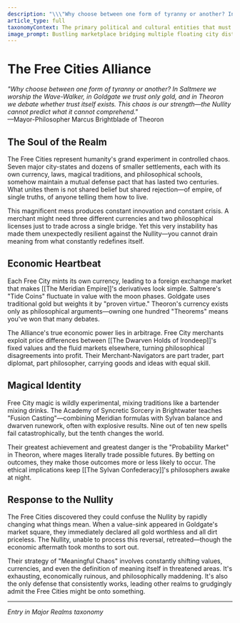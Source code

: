 ```yaml
---
description: "\\\"Why choose between one form of tyranny or another? In Saltmere we worship the Wave-Walker, in Goldgate we trust only gold, and in Theoron we debate whether trust itself exists. This chaos is our strength—the Nullity cannot predict what it cannot comprehend.\\\" —Mayor-Philosopher Marcus Brightblade of Theoron"
article_type: full
taxonomyContext: The primary political and cultural entities that must unite against the Nullity - each with distinct economic systems, magical traditions, and philosophical worldviews
image_prompt: Bustling marketplace bridging multiple floating city districts, merchants trading beneath prismatic banners while experimental mages cast fusion spells overhead. Golden hour lighting, vibrant chaos, detailed fantasy concept art with Renaissance influences.
---
```



# The Free Cities Alliance

*"Why choose between one form of tyranny or another? In Saltmere we worship the Wave-Walker, in Goldgate we trust only gold, and in Theoron we debate whether trust itself exists. This chaos is our strength—the Nullity cannot predict what it cannot comprehend."*  
—Mayor-Philosopher Marcus Brightblade of Theoron

## The Soul of the Realm

The Free Cities represent humanity's grand experiment in controlled chaos. Seven major city-states and dozens of smaller settlements, each with its own currency, laws, magical traditions, and philosophical schools, somehow maintain a mutual defense pact that has lasted two centuries. What unites them is not shared belief but shared rejection—of empire, of single truths, of anyone telling them how to live.

This magnificent mess produces constant innovation and constant crisis. A merchant might need three different currencies and two philosophical licenses just to trade across a single bridge. Yet this very instability has made them unexpectedly resilient against the Nullity—you cannot drain meaning from what constantly redefines itself.

## Economic Heartbeat

Each Free City mints its own currency, leading to a foreign exchange market that makes [[The Meridian Empire]]'s derivatives look simple. Saltmere's "Tide Coins" fluctuate in value with the moon phases. Goldgate uses traditional gold but weights it by "proven virtue." Theoron's currency exists only as philosophical arguments—owning one hundred "Theorems" means you've won that many debates.

The Alliance's true economic power lies in arbitrage. Free City merchants exploit price differences between [[The Dwarven Holds of Irondeep]]'s fixed values and the fluid markets elsewhere, turning philosophical disagreements into profit. Their Merchant-Navigators are part trader, part diplomat, part philosopher, carrying goods and ideas with equal skill.

## Magical Identity

Free City magic is wildly experimental, mixing traditions like a bartender mixing drinks. The Academy of Syncretic Sorcery in Brightwater teaches "Fusion Casting"—combining Meridian formulas with Sylvan balance and dwarven runework, often with explosive results. Nine out of ten new spells fail catastrophically, but the tenth changes the world.

Their greatest achievement and greatest danger is the "Probability Market" in Theoron, where mages literally trade possible futures. By betting on outcomes, they make those outcomes more or less likely to occur. The ethical implications keep [[The Sylvan Confederacy]]'s philosophers awake at night.

## Response to the Nullity

The Free Cities discovered they could confuse the Nullity by rapidly changing what things mean. When a value-sink appeared in Goldgate's market square, they immediately declared all gold worthless and all dirt priceless. The Nullity, unable to process this reversal, retreated—though the economic aftermath took months to sort out.

Their strategy of "Meaningful Chaos" involves constantly shifting values, currencies, and even the definition of meaning itself in threatened areas. It's exhausting, economically ruinous, and philosophically maddening. It's also the only defense that consistently works, leading other realms to grudgingly admit the Free Cities might be onto something.

---
*Entry in Major Realms taxonomy*
